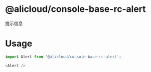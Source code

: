 @alicloud/console-base-rc-alert
===

提示信息

# Usage

```js
import Alert from '@alicloud/console-base-rc-alert';

<Alert />
```

